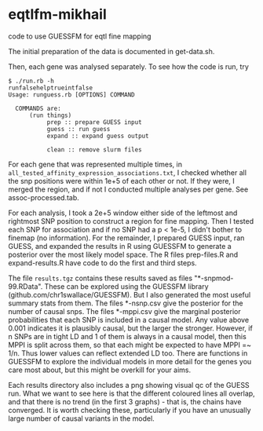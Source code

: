 # eqtlfm-mikhail
code to use GUESSFM for eqtl fine mapping


The initial preparation of the data is documented in get-data.sh.

Then, each gene was analysed separately.  To see how the code is run, try

```
$ ./run.rb -h
runfalsehelptrueintfalse
Usage: runguess.rb [OPTIONS] COMMAND

  COMMANDS are:
      (run things)
           prep :: prepare GUESS input
           guess :: run guess
           expand :: expand guess output

           clean :: remove slurm files
```

For each gene that was represented multiple times, in `all_tested_affinity_expression_associations.txt`, I checked whether all the snp positions were within 1e+5 of each other or not.  If they were, I merged the region, and if not I conducted multiple analyses per gene. See assoc-processed.tab.

For each analysis, I took a 2e+5 window either side of the leftmost and rightmost SNP position to construct a region for fine mapping.  Then I tested each SNP for association and if no SNP had a p < 1e-5, I didn't bother to finemap (no information).  For the remainder, I prepared GUESS input, ran GUESS, and expanded the results in R using GUESSFM to generate a posterior over the most likely model space.  The R files prep-files.R and expand-results.R have code to do the first and third steps.

The file `results.tgz` contains these results saved as files "*-snpmod-99.RData".  These can be explored using the GUESSFM library (github.com/chr1swallace/GUESSFM).  But I also generated the most useful summary stats from them.  The files *-nsnp.csv give the posterior for the number of causal snps.  The files *-mppi.csv give the marginal posterior probabilities that each SNP is included in a causal model.  Any value above 0.001 indicates it is plausibly causal, but the larger the stronger.  However, if n SNPs are in tight LD and 1 of them is always in a causal model, then this MPPI is split across them, so that each might be expected to have MPPI =~ 1/n.  Thus lower values can reflect extended LD too.  There are functions in GUESSFM to explore the individual models in more detail for the genes you care most about, but this might be overkill for your aims.

Each results directory also includes a png showing visual qc of the GUESS run.  What we want to see here is that the different coloured lines all overlap, and that there is no trend (in the first 3 graphs) - that is, the chains have converged.  It is worth checking these, particularly if you have an unusually large number of causal variants in the model.
